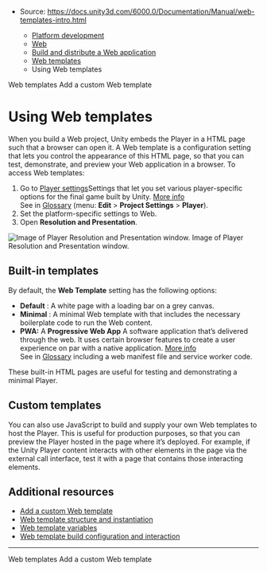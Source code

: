* Source: https://docs.unity3d.com/6000.0/Documentation/Manual/web-templates-intro.html

  * [Platform development ](https://docs.unity3d.com/6000.0/Documentation/Manual/PlatformSpecific.html)
  * [Web](https://docs.unity3d.com/6000.0/Documentation/Manual/webgl.html)
  * [Build and distribute a Web application](https://docs.unity3d.com/6000.0/Documentation/Manual/webgl-building-distribution.html)
  * [Web templates](https://docs.unity3d.com/6000.0/Documentation/Manual/webgl-templates.html)
  * Using Web templates


[](https://docs.unity3d.com/6000.0/Documentation/Manual/webgl-templates.html)
Web templates
[](https://docs.unity3d.com/6000.0/Documentation/Manual/web-templates-add.html)
Add a custom Web template
# Using Web templates
When you build a Web project, Unity embeds the Player in a HTML page such that a browser can open it. A Web template is a configuration setting that lets you control the appearance of this HTML page, so that you can test, demonstrate, and preview your Web application in a browser.
To access Web templates:
  1. Go to [Player settings](https://docs.unity3d.com/6000.0/Documentation/Manual/class-PlayerSettings.html)Settings that let you set various player-specific options for the final game built by Unity. [More info](https://docs.unity3d.com/6000.0/Documentation/Manual/class-PlayerSettings.html)  
See in [Glossary](https://docs.unity3d.com/6000.0/Documentation/Manual/Glossary.html#PlayerSettings) (menu: **Edit** > **Project Settings** > **Player**).
  2. Set the platform-specific settings to Web.
  3. Open **Resolution and Presentation**.

![Image of Player Resolution and Presentation window. ](https://docs.unity3d.com/6000.0/Documentation/uploads/Main/WebGLResolutionandPresentationWindow.png) Image of Player Resolution and Presentation window. 
## Built-in templates
By default, the **Web Template** setting has the following options:
  * **Default** : A white page with a loading bar on a grey canvas.
  * **Minimal** : A minimal Web template with that includes the necessary boilerplate code to run the Web content.
  * **PWA:** A **Progressive Web App** A software application that’s delivered through the web. It uses certain browser features to create a user experience on par with a native application. [More info](https://developer.mozilla.org/en-US/docs/Web/Progressive_web_apps)  
See in [Glossary](https://docs.unity3d.com/6000.0/Documentation/Manual/Glossary.html#ProgressiveWebApp) including a web manifest file and service worker code.


These built-in HTML pages are useful for testing and demonstrating a minimal Player.
## Custom templates
You can also use JavaScript to build and supply your own Web templates to host the Player. This is useful for production purposes, so that you can preview the Player hosted in the page where it’s deployed. For example, if the Unity Player content interacts with other elements in the page via the external call interface, test it with a page that contains those interacting elements.
## Additional resources
  * [Add a custom Web template](https://docs.unity3d.com/6000.0/Documentation/Manual/web-templates-add.html)
  * [Web template structure and instantiation](https://docs.unity3d.com/6000.0/Documentation/Manual/web-templates-structure.html)
  * [Web template variables](https://docs.unity3d.com/6000.0/Documentation/Manual/web-templates-variables.html)
  * [Web template build configuration and interaction](https://docs.unity3d.com/6000.0/Documentation/Manual/web-templates-build-configuration.html)


* * *
[](https://docs.unity3d.com/6000.0/Documentation/Manual/webgl-templates.html)
Web templates
[](https://docs.unity3d.com/6000.0/Documentation/Manual/web-templates-add.html)
Add a custom Web template
